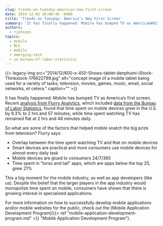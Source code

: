 ```yaml
---
slug: trends-on-tuesday-americas-new-first-screen
date: 2014-12-02 10:00:46 -0400
title: 'Trends on Tuesday: America’s New First Screen'
summary: 'It has finally happened: Mobile has bumped TV as America&#8217;s first screen. Recent analysis from Flurry Analytics, which included data from the Bureau of Labor Statistics, found that time spent on mobile devices grew in the U.S. by 9.3% to 2 hrs and 57 minutes, while time spent watching TV has remained flat at 2 hrs and 48'
authors:
  - tjohnson
topics:
  - mobile
  - BLS
  - mobile
  - emerging-tech
  - us-bureau-of-labor-statistics
---
```


{{< legacy-img src="2014/12/600-x-450-Shows-tablet-denphumi-iStock-Thinkstock-176622799.jpg" alt="concept image of a mobile tablet being used for a variety of tasks; television, movies, games, music, email, social networks, et cetera." caption="" >}} 

It has finally happened: Mobile has bumped TV as America&#8217;s first screen. Recent [analysis from Flurry Analytics](http://www.flurry.com/blog/flurry-insights/mobile-television-we-interrupt-broadcast-again#.VHyqPofinAi), which included [data from the Bureau of Labor Statistics](http://www.bls.gov/TUS/CHARTS/LEISURE.HTM), found that time spent on mobile devices grew in the U.S. by 9.3% to 2 hrs and 57 minutes, while time spent watching TV has remained flat at 2 hrs and 48 minutes daily.

So what are some of the factors that helped mobile snatch the big prize from television? Flurry says:

  * Overlap between the time spent watching TV and that on mobile devices
  * Smart devices are practical and more consumers use mobile devices for almost every daily task
  * Mobile devices are glued to consumers 24/7/365
  * Time spent in “torso and tail” apps, which are apps below the top 25, grew 21%

This a big moment for the mobile industry, as well as app developers (like us). Despite the belief that the larger players in the app industry would monopolize time spent on mobile, consumers have shown that there is growing interest in specialized applications.

For more information on how to successfully develop mobile applications and/or mobile websites for the public, check out the [Mobile Application Development Program]({{< ref "mobile-application-development-program.md" >}} "Mobile Application Development Program").